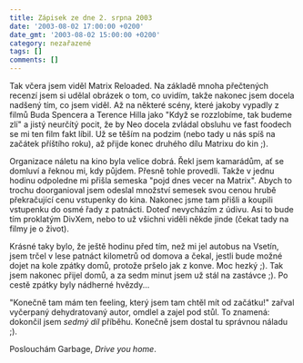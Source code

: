 ```yaml
---
title: Zápisek ze dne 2. srpna 2003
date: '2003-08-02 17:00:00 +0200'
date_gmt: '2003-08-02 15:00:00 +0200'
category: nezařazené
tags: []
comments: []
---
```

<p>Tak včera jsem viděl Matrix Reloaded. Na základě mnoha přečtených recenzí jsem si udělal obrázek o tom, co uvidím,   takže nakonec jsem docela nadšený tím, co jsem viděl. Až na některé scény, které jakoby vypadly z filmů Buda Spencera   a Terence Hilla jako "Když se rozzlobíme, tak budeme zlí" a jistý neurčítý pocit, že by Neo docela zvládal   obsluhu ve fast foodech se mi ten film fakt líbil. Už se těším na podzim (nebo tady u nás spíš na začátek   příštího roku), až přijde konec druhého dílu Matrixu do kin ;).</p>
<p>Organizace náletu na kino byla velice dobrá. Řekl jsem kamarádům, ať se domluví a řeknou mi, kdy půjdem. Přesně   tohle provedli. Takže v jednu hodinu odpoledne mi přišla semeska "pojd dnes vecer na Matrix". Abych to trochu   doorganioval jsem odeslal množství semesek svou cenou hrubě překračující cenu vstupenky do kina. Nakonec jsme tam   přišli a koupili vstupenku do osmé řady z patnácti. Doteď nevycházím z údivu. Asi to bude tím proklatým DivXem,   nebo to už všichni viděli někde jinde (čekat tady na filmy je o život).</p>
<p>Krásné taky bylo, že ještě hodinu před tím, než mi jel autobus na Vsetín, jsem trčel v lese patnáct kilometrů   od domova a čekal, jestli bude možné dojet na kole zpátky domů, protože pršelo jak z konve. Moc hezký ;).   Tak jsem nakonec přijel domů, a za sedm minut jsem už stál na zastávce ;). Po cestě zpátky byly nádherné hvězdy...</p>
<p>"Konečně tam mám ten feeling, který jsem tam chtěl mít od začátku!" zařval vyčerpaný dehydratovaný autor,   omdlel a zajel pod stůl. To znamená: dokončil jsem <i title="tady býval odkaz na soubor 'serial7.htm'">sedmý díl</i> příběhu. Konečně jsem dostal tu správnou náladu ;).</p>
<p>Poslouchám Garbage, <i title="tady býval odkaz na soubor 'drive_you_home.htm'">Drive you home</i>.</p>
